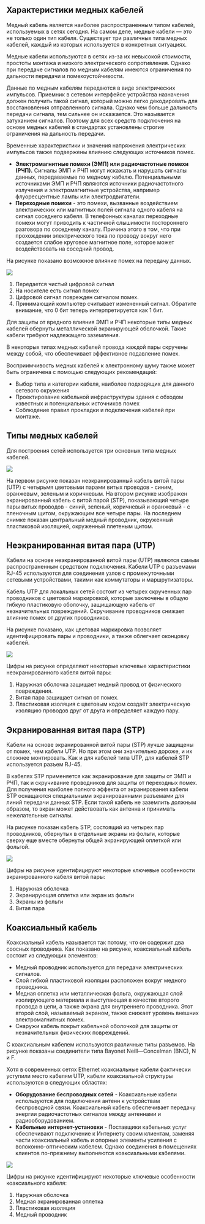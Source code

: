 <!-- verified: agorbachev 03.05.2022 -->

<!-- 4.3.1 -->
## Характеристики медных кабелей

Медный кабель является наиболее распространенным типом кабелей, используемых в сетях сегодня. На самом деле, медные кабели — это не только один тип кабеля. Существует три различных типа медных кабелей, каждый из которых используется в конкретных ситуациях.

Медные кабели используются в сетях из-за их невысокой стоимости, простоты монтажа и низкого электрического сопротивления. Однако при передаче сигналов по медным кабелям имеются ограничения по дальности передачи и помехоустойчивости.

Данные по медным кабелям передаются в виде электрических импульсов. Приемник в сетевом интерфейсе устройства назначения должен получить такой сигнал, который можно легко декодировать для восстановления отправленного сигнала. Однако чем больше дальность передачи сигнала, тем сильнее он искажается. Это называется затуханием сигналов. Поэтому для всех средств подключения на основе медных кабелей в стандартах установлены строгие ограничения на дальность передачи.

Временные характеристики и значения напряжения электрических импульсов также подвержены влиянию следующих источников помех.

* **Электромагнитные помехи (ЭМП) или радиочастотные помехи (РЧП).**  Сигналы ЭМП и РЧП могут искажать и нарушать сигналы данных, передаваемые по медному кабелю. Потенциальными источниками ЭМП и РЧП являются источники радиочастотного излучения и электромагнитные устройства, например флуоресцентные лампы или электродвигатели.
* **Переходные помехи** - это помехи, вызванные воздействием электрических или магнитных полей сигнала одного кабеля на сигнал соседнего кабеля. В телефонных каналах переходные помехи могут приводить к частичной слышимости постороннего разговора по соседнему каналу. Причина этого в том, что при прохождении электрического тока по проводу вокруг него создается слабое круговое магнитное поле, которое может воздействовать на соседний провод.

На рисунке показано возможное влияние помех на передачу данных.

![](./assets/4.3.1.svg)


1.  Передается чистый цифровой сигнал 
2.  На носителе есть сигнал помех
3.  Цифровой сигнал поврежден сигналом помех.
4.  Принимающий компьютер считывает измененный сигнал. Обратите внимание, что 0 бит теперь интерпретируется как 1 бит.

Для защиты от вредного влияния ЭМП и РЧП некоторые типы медных кабелей обернуты металлической экранирующей оболочкой. Такие кабели требуют надлежащего заземления.

В некоторых типах медных кабелей провода каждой пары скручены между собой, что обеспечивает эффективное подавление помех.

Восприимчивость медных кабелей к электронному шуму также может быть ограничена с помощью следующих рекомендаций:

* Выбор типа и категории кабеля, наиболее подходящих для данного сетевого окружения
* Проектирование кабельной инфраструктуры здания с обходом известных и потенциальных источников помех
* Соблюдение правил прокладки и подключения кабелей при монтаже.

<!-- 4.3.2 -->
## Типы медных кабелей

Для построения сетей используется три основных типа медных кабелей.

![](./assets/4.3.2.png)


На первом рисунке показан неэкранированный кабель витой пары (UTP) с четырьмя цветовыми парами витых проводов - синим, оранжевым, зеленым и коричневым. На втором рисунке изображен экранированный кабель с витой парой (STP), показывающий четыре пары витых проводов - синий, зеленый, коричневый и оранжевый - с пленочным щитом, окружающим все четыре пары. На последнем снимке показан центральный медный проводник, окруженный пластиковой изоляцией, окруженный плетеным щитом.

<!-- 4.3.3 -->
## Неэкранированная витая пара (UTP)

Кабели на основе неэкранированной витой пары (UTP) являются самым распространенным средством подключения. Кабели UTP с разъемами RJ-45 используются для соединения узлов с промежуточными сетевыми устройствами, такими как коммутаторы и маршрутизаторы.

Кабель UTP для локальных сетей состоит из четырех скрученных пар проводников с цветовой маркировкой, которые заключены в общую гибкую пластиковую оболочку, защищающую кабель от незначительных повреждений. Скручивание проводников снижает влияние помех от других проводников.

На рисунке показано, как цветовая маркировка позволяет идентифицировать пары и проводники, а также облегчает оконцовку кабелей.

![](./assets/4.3.3.svg)


Цифры на рисунке определяют некоторые ключевые характеристики неэкранированного кабеля витой пары:

1.  Наружная оболочка защищает медный провод от физического повреждения.
2.  Витая пара защищает сигнал от помех.
3.  Пластиковая изоляция с цветовым кодом создаёт электрическую изоляцию проводов друг от друга и определяет каждую пару.

<!-- 4.3.4 -->
## Экранированная витая пара (STP)

Кабели на основе экранированной витой пары (STP) лучше защищены от помех, чем кабели UTP. Но при этом они значительно дороже, и их сложнее монтировать. Как и для кабелей типа UTP, для кабелей STP используется разъем RJ-45.

В кабелях STP применяется как экранирование для защиты от ЭМП и РЧП, так и скручивание проводников для защиты от переходных помех. Для получения наиболее полного эффекта от экранирования кабели STP оснащаются специальными экранированными разъемами для линий передачи данных STP. Если такой кабель не заземлить должным образом, то экран может действовать как антенна и принимать нежелательные сигналы.

На рисунке показан кабель STP, состоящий из четырех пар проводников, обернутых в отдельные экраны из фольги, которые сверху еще вместе обернуты общей экранирующей оплеткой или фольгой.

![](./assets/4.3.4.svg)


Цифры на рисунке идентифицируют некоторые ключевые особенности экранированного кабеля витой пары:

1.  Наружная оболочка
2.  Экранирующая оплетка или экран из фольги
3.  Экраны из фольги
4.  Витая пара

<!-- 4.3.5 -->
## Коаксиальный кабель

Коаксиальный кабель называется так потому, что он содержит два соосных проводника. Как показано на рисунке, коаксиальный кабель состоит из следующих элементов:

* Медный проводник используется для передачи электрических сигналов.
* Слой гибкой пластиковой изоляции расположен вокруг медного проводника.
* Медная оплетка или металлическая фольга, окружающая слой изолирующего материала и выступающая в качестве второго провода в цепи, а также экрана для внутреннего проводника. Этот второй слой, называемый экраном, также снижает уровень внешних электромагнитных помех.
* Снаружи кабель покрыт кабельной оболочкой для защиты от незначительных физических повреждений.

С коаксиальным кабелем используются различные типы разъемов. На рисунке показаны соединители типа Bayonet Neill—Concelman (BNC), N и F.

Хотя в современных сетях Ethernet коаксиальные кабели фактически уступили место кабелям UTP, кабели коаксиальной структуры используются в следующих областях:

* **Оборудование беспроводных сетей** - Коаксиальные кабели используются для подключения антенн к устройствам беспроводной связи. Коаксиальный кабель обеспечивает передачу энергии радиочастотных сигналов между антеннами и радиооборудованием.
* **Кабельные интернет-установки**  - Поставщики кабельных услуг обеспечивают подключение к Интернету  своим клиентам, заменяя части коаксиальный кабель и опорные элементы усиления с волоконно-оптическим кабелем. Однако соединения в помещениях клиентов по-прежнему выполняются коаксиальными кабелями.

![](./assets/4.3.5.png)


Цифры на рисунке идентифицируют некоторые ключевые особенности коаксиального кабеля:

1.  Наружная оболочка
2.  Медная экранированная оплетка
3.  Пластиковая изоляция
4.  Медный проводник

<!-- 4.3.6 -->
<!-- quiz -->

